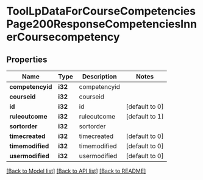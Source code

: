 # ToolLpDataForCourseCompetenciesPage200ResponseCompetenciesInnerCoursecompetency

## Properties

Name | Type | Description | Notes
------------ | ------------- | ------------- | -------------
**competencyid** | **i32** | competencyid | 
**courseid** | **i32** | courseid | 
**id** | **i32** | id | [default to 0]
**ruleoutcome** | **i32** | ruleoutcome | [default to 1]
**sortorder** | **i32** | sortorder | 
**timecreated** | **i32** | timecreated | [default to 0]
**timemodified** | **i32** | timemodified | [default to 0]
**usermodified** | **i32** | usermodified | [default to 0]

[[Back to Model list]](../README.md#documentation-for-models) [[Back to API list]](../README.md#documentation-for-api-endpoints) [[Back to README]](../README.md)


